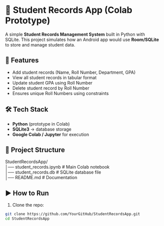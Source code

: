 # 📌 Student Records App (Colab Prototype)  
A simple **Student Records Management System** built in Python with SQLite. This project simulates how an Android app would use **Room/SQLite** to store and manage student data.  
## 🚀 Features  
- Add student records (Name, Roll Number, Department, GPA)  
- View all student records in tabular format  
- Update student GPA using Roll Number  
- Delete student record by Roll Number  
- Ensures unique Roll Numbers using constraints  
## 🛠️ Tech Stack  
- **Python** (prototype in Colab)  
- **SQLite3** → database storage  
- **Google Colab / Jupyter** for execution  
## 📂 Project Structure  
StudentRecordsApp/  
│── student_records.ipynb   # Main Colab notebook  
│── student_records.db      # SQLite database file  
│── README.md               # Documentation  
## ▶️ How to Run  
1. Clone the repo:  
```bash  
git clone https://github.com/YourGitHub/StudentRecordsApp.git  
cd StudentRecordsApp  
